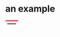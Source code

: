 # an example
<img src="https://raw.githubusercontent.com/Ayoub-Mabrouk/github-finder_reactjs/6b79654a1ab11ce36936ad2adf3222fcb65d4694/src/github_finder_screen.gif?token=ASRSCUABAE7ENZXYHM3CQZ3BQ7FGU" width="40" height="40" />


